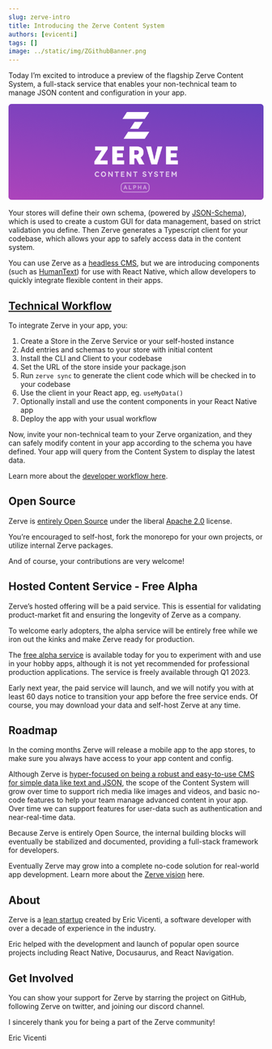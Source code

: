 ```yaml
---
slug: zerve-intro
title: Introducing the Zerve Content System
authors: [evicenti]
tags: []
image: ../static/img/ZGithubBanner.png
---
```


Today I’m excited to introduce a preview of the flagship Zerve Content System, a full-stack service that enables your non-technical team to manage JSON content and configuration in your app.

![Zerve Content System Alpha](../static/img/ZGithubBanner.png)

Your stores will define their own schema, (powered by [JSON-Schema](https://json-schema.org/)), which is used to create a custom GUI for data management, based on strict validation you define. Then Zerve generates a Typescript client for your codebase, which allows your app to safely access data in the content system.

You can use Zerve as a [headless CMS](https://docs.zerve.app/docs/intro#the-now-the-headless-content-management-system), but we are introducing components (such as [HumanText](https://docs.zerve.app/docs/zerve/human-text)) for use with React Native, which allow developers to quickly integrate flexible content in their apps.

## [Technical Workflow](https://docs.zerve.app/docs/get-started)

To integrate Zerve in your app, you:

1. Create a Store in the Zerve Service or your self-hosted instance
2. Add entries and schemas to your store with initial content
3. Install the CLI and Client to your codebase
4. Set the URL of the store inside your package.json
5. Run `zerve sync` to generate the client code which will be checked in to your codebase
6. Use the client in your React app, eg. `useMyData()`
7. Optionally install and use the content components in your React Native app
8. Deploy the app with your usual workflow

Now, invite your non-technical team to your Zerve organization, and they can safely modify content in your app according to the schema you have defined. Your app will query from the Content System to display the latest data.

Learn more about the [developer workflow here](https://docs.zerve.app/docs/get-started).

## Open Source

Zerve is [entirely Open Source](docs/about#open-source) under the liberal [Apache 2.0](https://github.com/zerve-app/zerve/blob/main/LICENSE.md) license.

You’re encouraged to self-host, fork the monorepo for your own projects, or utilize internal Zerve packages.

And of course, your contributions are very welcome!

## Hosted Content Service - Free Alpha

Zerve’s hosted offering will be a paid service. This is essential for validating product-market fit and ensuring the longevity of Zerve as a company.

To welcome early adopters, the alpha service will be entirely free while we iron out the kinks and make Zerve ready for production.

The [free alpha service](https://alpha.zerve.app) is available today for you to experiment with and use in your hobby apps, although it is not yet recommended for professional production applications. The service is freely available through Q1 2023.

Early next year, the paid service will launch, and we will notify you with at least 60 days notice to transition your app before the free service ends. Of course, you may download your data and self-host Zerve at any time.

## Roadmap

In the coming months Zerve will release a mobile app to the app stores, to make sure you always have access to your app content and config.

Although Zerve is [hyper-focused on being a robust and easy-to-use CMS for simple data like text and JSON](/docs/roadmap), the scope of the Content System will grow over time to support rich media like images and videos, and basic no-code features to help your team manage advanced content in your app. Over time we can support features for user-data such as authentication and near-real-time data.

Because Zerve is entirely Open Source, the internal building blocks will eventually be stabilized and documented, providing a full-stack framework for developers.

Eventually Zerve may grow into a complete no-code solution for real-world app development. Learn more about the [Zerve vision](/docs/vision) here.

## About

Zerve is a [lean startup](https://docs.zerve.app/docs/about#lean-startup) created by Eric Vicenti, a software developer with over a decade of experience in the industry.

Eric helped with the development and launch of popular open source projects including React Native, Docusaurus, and React Navigation.

## Get Involved

You can show your support for Zerve by starring the project on GitHub, following Zerve on twitter, and joining our discord channel.

I sincerely thank you for being a part of the Zerve community!

Eric Vicenti
